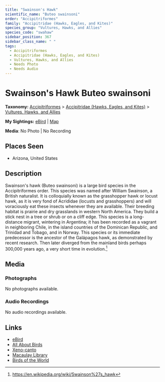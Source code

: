 ```yaml
---
title: "Swainson's Hawk"
scientific_name: "Buteo swainsoni"
order: "Accipitriformes"
family: "Accipitridae (Hawks, Eagles, and Kites)"
species_group: "Vultures, Hawks, and Allies"
species_code: "swahaw"
sidebar_position: 367
sidebar_class_name: " "
tags: 
  - Accipitriformes
  - Accipitridae (Hawks, Eagles, and Kites)
  - Vultures, Hawks, and Allies
  - Needs Photo
  - Needs Audio
---
```


# Swainson's Hawk <span className='sci_name'>Buteo swainsoni</span>

**Taxonomy:** [Accipitriformes](/tags/accipitriformes) > [Accipitridae (Hawks, Eagles, and Kites)](/tags/accipitridae-hawks-eagles-and-kites) > [Vultures, Hawks, and Allies](/tags/vultures-hawks-and-allies)

**My Sightings:** [eBird](https://ebird.org/lifelist?r=world&time=life&spp=swahaw) | [Map](/map?species_code=swahaw)

**Media**: No Photo | No Recording

## Places Seen

* Arizona, United States

## Description
Swainson's hawk (Buteo swainsoni) is a large bird species in the Accipitriformes order. This species was named after William Swainson, a British naturalist. It is colloquially known as the grasshopper hawk or locust hawk, as it is very fond of Acrididae (locusts and grasshoppers) and will voraciously eat these insects whenever they are available.
Their breeding habitat is prairie and dry grasslands in western North America. They build a stick nest in a tree or shrub or on a cliff edge. This species is a long-distance migrant, wintering in Argentina; it has been recorded as a vagrant in neighboring Chile, in the island countries of the Dominican Republic, and Trinidad and Tobago, and in Norway.
This species or its immediate predecessor is the ancestor of the Galápagos hawk, as demonstrated by recent research. Then later diverged from the mainland birds perhaps 300,000 years ago, a very short time in evolution.[^1]

[^1]: https://en.wikipedia.org/wiki/Swainson%27s_hawk

## Media
### Photographs
No photographs available.

### Audio Recordings
No audio recordings available.

## Links
* [eBird](https://ebird.org/species/swahaw) 
* [All About Birds](https://www.allaboutbirds.org/guide/swahaw) 
* [Xeno-canto](https://www.xeno-canto.org/species/buteo-swainsoni) 
* [Macaulay Library](https://search.macaulaylibrary.org/catalog?taxonCode=swahaw&sort=rating_rank_desc)
* [Birds of the World](https://birdsoftheworld.org/bow/species/swahaw)
